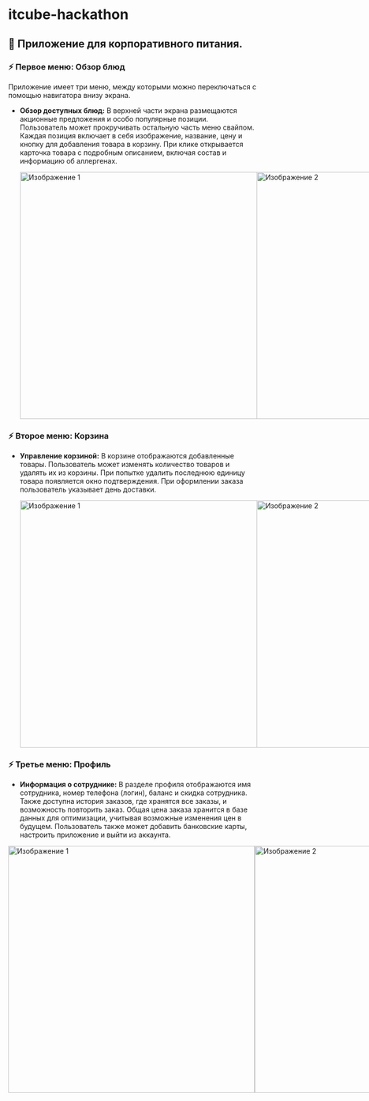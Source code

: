 # itcube-hackathon

## 📱 Приложение для корпоративного питания.

### ⚡️ Первое меню: Обзор блюд
Приложение имеет три меню, между которыми можно переключаться с помощью навигатора внизу экрана.

- **Обзор доступных блюд:** В верхней части экрана размещаются акционные предложения и особо популярные позиции. Пользователь может прокручивать остальную часть меню свайпом. Каждая позиция включает в себя изображение, название, цену и кнопку для добавления товара в корзину. При клике открывается карточка товара с подробным описанием, включая состав и информацию об аллергенах.

  <div style="display: flex; flex-direction: row;">
    <img src="https://i.imgur.com/sYYhzRe.png" alt="Изображение 1" style="width: auto; height: 500px; margin-right: auto;">
    <img src="https://i.imgur.com/WocEijU.png" alt="Изображение 2" style="width: auto; height: 500px; margin-right: auto;">
    <img src="https://i.imgur.com/xrPvyWU.png" alt="Изображение 3" style="width: auto; height: 500px;">
</div>

### ⚡️ Второе меню: Корзина


- **Управление корзиной:** В корзине отображаются добавленные товары. Пользователь может изменять количество товаров и удалять их из корзины. При попытке удалить последнюю единицу товара появляется окно подтверждения. При оформлении заказа пользователь указывает день доставки.

  <div style="display: flex; flex-direction: row;">
    <img src="https://i.imgur.com/09wDEf6.png" alt="Изображение 1" style="width: auto; height: 500px; margin-right: auto;">
    <img src="https://i.imgur.com/PpadQV1.png" alt="Изображение 2" style="width: auto; height: 500px; margin-right: auto;">
    <img src="https://i.imgur.com/AiRZ4Uu.png" alt="Изображение 3" style="width: auto; height: 500px;">
</div>


### ⚡️ Третье меню: Профиль
- **Информация о сотруднике:** В разделе профиля отображаются имя сотрудника, номер телефона (логин), баланс и скидка сотрудника. Также доступна история заказов, где хранятся все заказы, и возможность повторить заказ. Общая цена заказа хранится в базе данных для оптимизации, учитывая возможные изменения цен в будущем. Пользователь также может добавить банковские карты, настроить приложение и выйти из аккаунта.

<div style="display: flex; flex-direction: row;">
    <img src="https://i.imgur.com/ZeBFUM0.png" alt="Изображение 1" style="width: auto; height: 500px; margin-right: auto;">
    <img src="https://i.imgur.com/wucOTcK.png" alt="Изображение 2" style="width: auto; height: 500px; margin-right: auto;">
    <img src="https://i.imgur.com/CITLcJ5.png" alt="Изображение 3" style="width: auto; height: 500px;">
</div>
